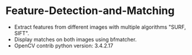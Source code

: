 # Feature-Detection-and-Matching
- Extract features from different images with multiple algorithms "SURF, SIFT". 
- Display matches on both images using bfmatcher. 
- OpenCV contrib python version: 3.4.2.17
